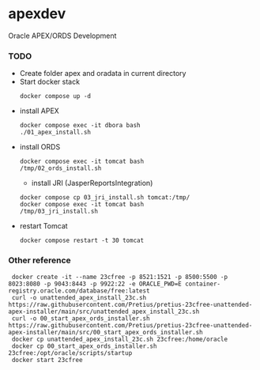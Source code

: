 # apexdev

Oracle APEX/ORDS Development

### TODO

* Create folder apex and oradata in current directory
* Start docker stack
  ```
  docker compose up -d
  ```
* install APEX 
  ```
  docker compose exec -it dbora bash
  ./01_apex_install.sh
  ```
* install ORDS
  ```
  docker compose exec -it tomcat bash
  /tmp/02_ords_install.sh
  ```
  * install JRI (JasperReportsIntegration)
  ```
  docker compose cp 03_jri_install.sh tomcat:/tmp/
  docker compose exec -it tomcat bash
  /tmp/03_jri_install.sh
  ```
* restart Tomcat
  ```
  docker compose restart -t 30 tomcat
  ```

### Other reference
```
 docker create -it --name 23cfree -p 8521:1521 -p 8500:5500 -p 8023:8080 -p 9043:8443 -p 9922:22 -e ORACLE_PWD=E container-registry.oracle.com/database/free:latest
 curl -o unattended_apex_install_23c.sh https://raw.githubusercontent.com/Pretius/pretius-23cfree-unattended-apex-installer/main/src/unattended_apex_install_23c.sh
 curl -o 00_start_apex_ords_installer.sh https://raw.githubusercontent.com/Pretius/pretius-23cfree-unattended-apex-installer/main/src/00_start_apex_ords_installer.sh
 docker cp unattended_apex_install_23c.sh 23cfree:/home/oracle
 docker cp 00_start_apex_ords_installer.sh 23cfree:/opt/oracle/scripts/startup
 docker start 23cfree
```



